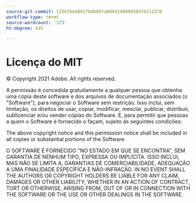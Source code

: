 ```yaml
---
source-git-commit: 125bfbeb881fb86097a609d198098585f6212570
workflow-type: tm+mt
source-wordcount: '173'
ht-degree: 43%

---
```

# Licença do MIT

© Copyright 2021 Adobe. All rights reserved.

A permissão é concedida gratuitamente a qualquer pessoa que obtenha uma cópia deste software e dos arquivos de documentação associados (o &quot;Software&quot;), para negociar o Software sem restrição. Isso inclui, sem limitação, os direitos de usar, copiar, modificar, mesclar, publicar, distribuir, sublicenciar e/ou vender cópias do Software. E, para permitir que pessoas a quem o Software é fornecido o façam, sujeito às seguintes condições:

The above copyright notice and this permission notice shall be included in all
copies or substantial portions of the Software.

O SOFTWARE É FORNECIDO &quot;NO ESTADO EM QUE SE ENCONTRA&quot;, SEM GARANTIA DE NENHUM TIPO, EXPRESSA OU IMPLÍCITA. ISSO INCLUI, MAS NÃO SE LIMITA A, GARANTIAS DE COMERCIABILIDADE, ADEQUAÇÃO A UMA FINALIDADE ESPECÍFICA E NÃO-INFRAÇÃO. IN NO EVENT SHALL THE AUTHORS OR COPYRIGHT HOLDERS BE LIABLE FOR ANY CLAIM, DAMAGES OR OTHER LIABILITY, WHETHER IN AN ACTION OF CONTRACT, TORT OR OTHERWISE, ARISING FROM, OUT OF OR IN CONNECTION WITH THE SOFTWARE OR THE USE OR OTHER DEALINGS IN THE SOFTWARE.
